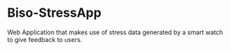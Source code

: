 # Biso-StressApp
Web Application that makes use of stress data generated by a smart watch to give feedback to users. 

